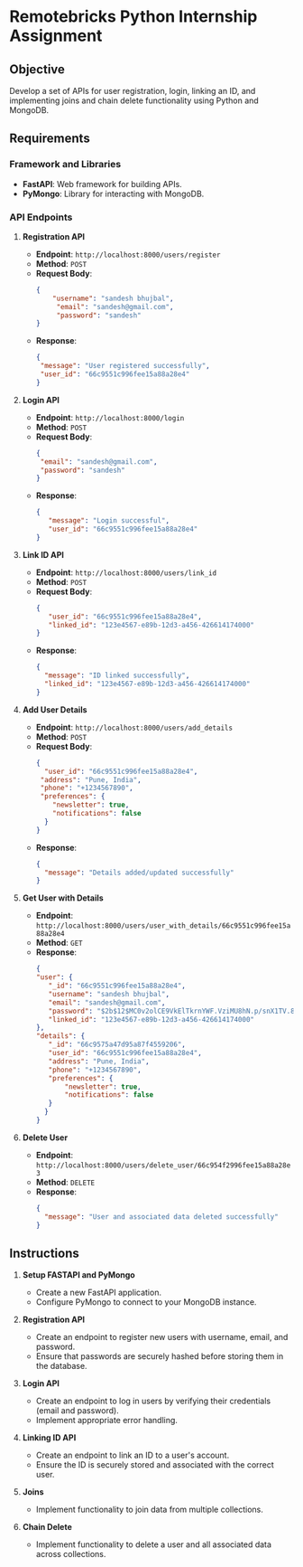 
# Remotebricks Python Internship Assignment

## Objective

Develop a set of APIs for user registration, login, linking an ID, and implementing joins and chain delete functionality using Python and MongoDB.

## Requirements

### Framework and Libraries

- **FastAPI**: Web framework for building APIs.
- **PyMongo**: Library for interacting with MongoDB.

### API Endpoints

1. **Registration API**
   - **Endpoint**: `http://localhost:8000/users/register`
   - **Method**: `POST`
   - **Request Body**:
     ```json
     {
         "username": "sandesh bhujbal",
          "email": "sandesh@gmail.com",
          "password": "sandesh"
     }
     ```
   - **Response**:
     ```json
     {
      "message": "User registered successfully",
      "user_id": "66c9551c996fee15a88a28e4"
     }
     ```

2. **Login API**
   - **Endpoint**: `http://localhost:8000/login`
   - **Method**: `POST`
   - **Request Body**:
     ```json
     {
      "email": "sandesh@gmail.com",
      "password": "sandesh"
     }
     ```
   - **Response**:
     ```json
     {
        "message": "Login successful",
        "user_id": "66c9551c996fee15a88a28e4"
     }
     ```

3. **Link ID API**
   - **Endpoint**: `http://localhost:8000/users/link_id`
   - **Method**: `POST`
   - **Request Body**:
     ```json
     {
        "user_id": "66c9551c996fee15a88a28e4",
        "linked_id": "123e4567-e89b-12d3-a456-426614174000"
     }
     ```
   - **Response**:
     ```json
     {
       "message": "ID linked successfully",
       "linked_id": "123e4567-e89b-12d3-a456-426614174000"
     }
     ```

4. **Add User Details**
   - **Endpoint**: `http://localhost:8000/users/add_details`
   - **Method**: `POST`
   - **Request Body**:
     ```json
     {
       "user_id": "66c9551c996fee15a88a28e4",
      "address": "Pune, India",
      "phone": "+1234567890",
      "preferences": {
         "newsletter": true,
         "notifications": false
       }
     }
     ```
   - **Response**:
     ```json
     {
       "message": "Details added/updated successfully"
     }
     ```

5. **Get User with Details**
   - **Endpoint**: `http://localhost:8000/users/user_with_details/66c9551c996fee15a88a28e4`
   - **Method**: `GET`
   - **Response**:
     ```json
     {
     "user": {
        "_id": "66c9551c996fee15a88a28e4",
        "username": "sandesh bhujbal",
        "email": "sandesh@gmail.com",
        "password": "$2b$12$MC0v2olCE9VkElTkrnYWF.VziMU8hN.p/snX1TV.8LStnNx/QJ2Ja",
        "linked_id": "123e4567-e89b-12d3-a456-426614174000"
     },
     "details": {
        "_id": "66c9575a47d95a87f4559206",
        "user_id": "66c9551c996fee15a88a28e4",
        "address": "Pune, India",
        "phone": "+1234567890",
        "preferences": {
            "newsletter": true,
            "notifications": false
        }
       }
     }
     ```

6. **Delete User**
   - **Endpoint**: `http://localhost:8000/users/delete_user/66c954f2996fee15a88a28e3`
   - **Method**: `DELETE`
   - **Response**:
     ```json
     {
       "message": "User and associated data deleted successfully"
     }
     ```

## Instructions

1. **Setup FASTAPI and PyMongo**
   - Create a new FastAPI application.
   - Configure PyMongo to connect to your MongoDB instance.

2. **Registration API**
   - Create an endpoint to register new users with username, email, and password.
   - Ensure that passwords are securely hashed before storing them in the database.

3. **Login API**
   - Create an endpoint to log in users by verifying their credentials (email and password).
   - Implement appropriate error handling.

4. **Linking ID API**
   - Create an endpoint to link an ID to a user's account.
   - Ensure the ID is securely stored and associated with the correct user.

5. **Joins**
   - Implement functionality to join data from multiple collections.

6. **Chain Delete**
   - Implement functionality to delete a user and all associated data across collections.

